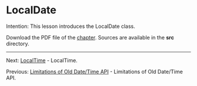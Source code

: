 # LocalDate

Intention: This lesson introduces the LocalDate class.

Download the PDF file of the [chapter](chapter_32.pdf). Sources are available in the <b>src</b> directory. 


<hr>

Next: [LocalTime](chapter_33.md "LocalTime") - LocalTime.

Previous: [Limitations of Old Date/Time API](chapter_31.md "Limitations of Old Date/Time API") - 
Limitations of Old Date/Time API.